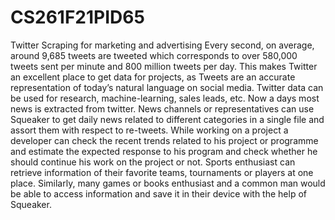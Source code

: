 # CS261F21PID65
Twitter Scraping for marketing and advertising
Every second, on average, around 9,685 tweets are tweeted which corresponds to over 580,000 tweets sent per minute and 800 million tweets per day. This makes Twitter an excellent place to get data for projects, as Tweets are an accurate representation of today’s natural language on social media.
Twitter data can be used for research, machine-learning, sales leads, etc. Now a days most news is extracted from twitter. News channels or representatives can use Squeaker to get daily news related to different categories in a single file and assort them with respect to re-tweets.
While working on a project a developer can check the recent trends related to his project or programme and estimate the expected response to his program and check whether he should continue his work on the project or not.
Sports enthusiast can retrieve information of their favorite teams, tournaments or players at one place. Similarly, many games or books enthusiast and a common man would be able to access information and save it in their device with the help of Squeaker.
